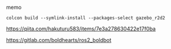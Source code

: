memo

`colcon build --symlink-install --packages-select gazebo_r2d2`

https://qiita.com/hakuturu583/items/7e3a278630422e17f0ba

https://gitlab.com/boldhearts/ros2_boldbot